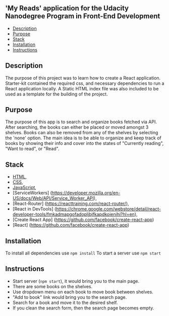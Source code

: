 ## 'My Reads' application for the Udacity Nanodegree Program in Front-End Development

* [Description](#description)
* [Purpose](#purpose)
* [Stack](#stack)
* [Installation](#installation)
* [Instructions](#instructions)

## Description
The purpose of this project was to learn how to create a React application. Starter-kit contained the required css, and necessary dependencies to run a React application locally. A Static HTML index file was also included to be used as a template for the building of the project. 

## Purpose
The purpose of this app is to search and organize books fetched via API. After searching, the books can either be placed or moved amongst 3 shelves. Books can also be removed from any of the shelves by selecting the 'none' option. The main idea is to be able to organize and keep track of books by showing their info and cover into the states of "Currently reading", "Want to read", or "Read".

## Stack
 * [HTML](https://developer.mozilla.org/en-US/docs/Glossary/HTML),
 * [CSS](https://developer.mozilla.org/en-US/docs/Glossary/CSS),
 * [JavaScript](https://developer.mozilla.org/en-US/docs/Web/JavaScript),
 * [ServiceWorkers] (https://developer.mozilla.org/en-US/docs/Web/API/Service_Worker_API),
 * [React-Router] (https://reacttraining.com/react-router/),
 * [React in DevTools] (https://chrome.google.com/webstore/detail/react-developer-tools/fmkadmapgofadopljbjfkapdkoienihi?hl=en),
 * [Create React App] (https://github.com/facebook/create-react-app)
 * [React] (https://github.com/facebook/create-react-app)

## Installation
To install all dependencies use `npm install`
To start a server use `npm start`

## Instructions

* Start server (`npm start`), it would bring you to the main page.
* There are some books on the shelves.
* Use dropdown menu on each book to move book between shelves.
* "Add to book" link would bring you to the search page.
* Search for a book and move it to the desired shelf.
* If you clean the search form, then the search page becomes empty.

